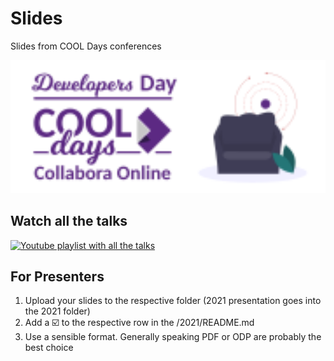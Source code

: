 # Slides

Slides from COOL Days conferences

<img src="https://raw.githubusercontent.com/CollaboraOnline/slides/main/static/images/cool-days-event-dev-logo.svg" alt="" style="min-width: 100%;">

## Watch all the talks

[![Youtube playlist with all the talks](https://user-images.githubusercontent.com/65948705/141762263-905879dc-67aa-434c-b4b3-b93f90a8d4e8.png)](https://www.youtube.com/watch?v=oIpE1IvBbj8&list=PLeh8MeOzF8jals5oAfZlYmksVaLfY6Wxv)



## For Presenters

1. Upload your slides to the respective folder (2021 presentation goes into the 2021 folder)
2. Add a ☑️ to the respective row in the /2021/README.md
3. Use a sensible format. Generally speaking PDF or ODP are probably the best choice
